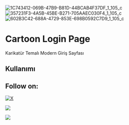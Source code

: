 ![1C743412-069B-47B9-B81D-44BCAB4F37DF_1_105_c](https://github.com/eac0d3rx/cartoon-login-page-giris-sayfasi-html-css/assets/145233685/748a2d6d-c098-4b71-a801-f62742301281)
![357231F3-4A5B-45BE-B271-705AAEC030F4_1_105_c](https://github.com/eac0d3rx/cartoon-login-page-giris-sayfasi-html-css/assets/145233685/1741933e-a893-45a7-9bfa-143d1fd2a822)
![602B3C42-688A-4729-853E-698B0592C7D9_1_105_c](https://github.com/eac0d3rx/cartoon-login-page-giris-sayfasi-html-css/assets/145233685/9bb1288e-1720-491c-9f8f-4611f174ac7b)

# Cartoon Login Page
Karikatür Temalı Modern Giriş Sayfası

## Kullanımı

## Follow on:
[![X](https://img.shields.io/badge/X-black.svg?logo=X&logoColor=white)](https://x.com/zekayasaygiduy)
<p align="left">
<a href="https://github.com/eac0d3rx"><img src="https://img.shields.io/badge/GitHub-Follow%20on%20GitHub-inactive.svg?logo=github"></a>

<a href="https://t.me/iameac0d3rxchannel"><img src="https://img.shields.io/badge/Telegram-Contact%20Telegram%20Profile-blue.svg?logo=telegram"></a>
</p><p align="left"> 

